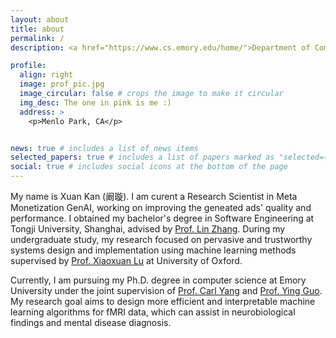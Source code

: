 ```yaml
---
layout: about
title: about
permalink: /
description: <a href="https://www.cs.emory.edu/home/">Department of Computer Science, Emory University</a>

profile:
  align: right
  image: prof_pic.jpg
  image_circular: false # crops the image to make it circular
  img_desc: The one in pink is me :)
  address: >
    <p>Menlo Park, CA</p>


news: true # includes a list of news items
selected_papers: true # includes a list of papers marked as "selected={true}"
social: true # includes social icons at the bottom of the page
---
```


My name is Xuan Kan (阚璇). I am curent a Research Scientist in Meta Monetization GenAI, working on improving the geneated ads' quality and performance. I obtained my bachelor's degree in Software Engineering at Tongji University, Shanghai, advised by [Prof. Lin Zhang](https://cslinzhang.gitee.io/home/). During my undergraduate study, my research focused on pervasive and trustworthy systems design and implementation using machine learning methods supervised by [Prof. Xiaoxuan Lu](https://christopherlu.github.io/) at University of Oxford.
<!-- Besides, I interned at Smart City Group of SenseTime, working on improving neural network efficiency with Neural Architecture Search.  -->

Currently, I am pursuing my Ph.D. degree in computer science at Emory University under the joint supervision of [Prof. Carl Yang](http://www.cs.emory.edu/~jyang71/) and [Prof. Ying Guo](https://www.yingguo.us/). My research goal aims to design more efficient and interpretable machine learning algorithms for fMRI data, which can assist in neurobiological findings and mental disease diagnosis.
